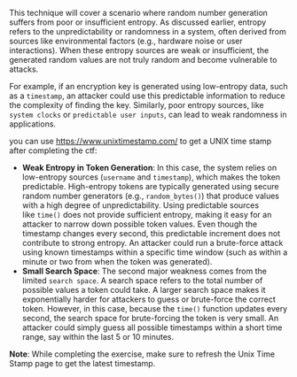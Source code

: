 This technique will cover a scenario where random number generation suffers from poor or insufficient entropy. As discussed earlier, entropy refers to the unpredictability or randomness in a system, often derived from sources like environmental factors (e.g., hardware noise or user interactions). When these entropy sources are weak or insufficient, the generated random values are not truly random and become vulnerable to attacks.

For example, if an encryption key is generated using low-entropy data, such as a `timestamp`, an attacker could use this predictable information to reduce the complexity of finding the key. Similarly, poor entropy sources, like `system clocks` or `predictable user inputs`, can lead to weak randomness in applications.

you can use https://www.unixtimestamp.com/ to get a UNIX time stamp
after completing the ctf:
- **Weak Entropy in Token Generation**: In this case, the system relies on low-entropy sources (`username` and `timestamp`), which makes the token predictable. High-entropy tokens are typically generated using secure random number generators (e.g., `random_bytes()`) that produce values with a high degree of unpredictability. Using predictable sources like `time()` does not provide sufficient entropy, making it easy for an attacker to narrow down possible token values. Even though the timestamp changes every second, this predictable increment does not contribute to strong entropy. An attacker could run a brute-force attack using known timestamps within a specific time window (such as within a minute or two from when the token was generated).
- **Small Search Space**: The second major weakness comes from the limited `search space`. A search space refers to the total number of possible values a token could take. A larger search space makes it exponentially harder for attackers to guess or brute-force the correct token. However, in this case, because the `time()` function updates every second, the search space for brute-forcing the token is very small. An attacker could simply guess all possible timestamps within a short time range, say within the last 5 or 10 minutes. 

**Note**: While completing the exercise, make sure to refresh the Unix Time Stamp page to get the latest timestamp.


